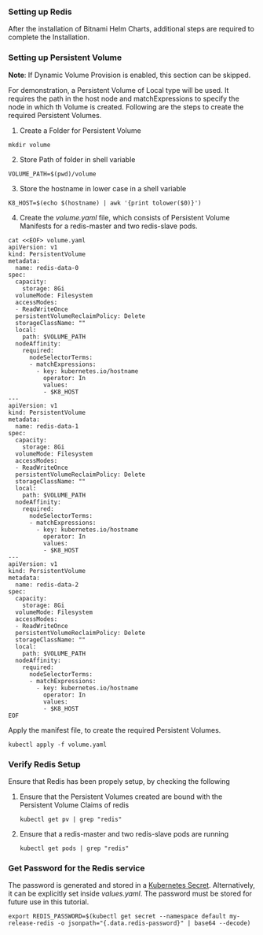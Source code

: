 
### Setting up Redis
After the installation of Bitnami Helm Charts, additional steps are required to complete the Installation.

### Setting up Persistent Volume

<b>Note</b>: If Dynamic Volume Provision is enabled, this section can be skipped. 
<p>For demonstration, a Persistent Volume of Local type will be used. It requires the path in the host node and matchExpressions to specify the node in which th Volume is created. Following are the steps to create the required Persistent Volumes.</p> 

1. <p>Create a Folder for Persistent Volume</p>

```execute
mkdir volume
```

2. <p>Store Path of folder in shell variable</p>

```execute
VOLUME_PATH=$(pwd)/volume
```

3. <p>Store the hostname in lower case in a shell variable</p>

```execute
K8_HOST=$(echo $(hostname) | awk '{print tolower($0)}')
```

4. Create the <i>volume.yaml</i> file, which consists of Persistent Volume Manifests for a redis-master and two redis-slave pods.

```execute
cat <<EOF> volume.yaml
apiVersion: v1
kind: PersistentVolume
metadata:
  name: redis-data-0
spec:
  capacity:
    storage: 8Gi
  volumeMode: Filesystem
  accessModes:
  - ReadWriteOnce
  persistentVolumeReclaimPolicy: Delete
  storageClassName: ""
  local:
    path: $VOLUME_PATH
  nodeAffinity:
    required:
      nodeSelectorTerms:
      - matchExpressions:
        - key: kubernetes.io/hostname
          operator: In
          values:
          - $K8_HOST
---
apiVersion: v1
kind: PersistentVolume
metadata:
  name: redis-data-1
spec:
  capacity:
    storage: 8Gi
  volumeMode: Filesystem
  accessModes:
  - ReadWriteOnce
  persistentVolumeReclaimPolicy: Delete
  storageClassName: ""
  local:
    path: $VOLUME_PATH
  nodeAffinity:
    required:
      nodeSelectorTerms:
      - matchExpressions:
        - key: kubernetes.io/hostname
          operator: In
          values:
          - $K8_HOST
---
apiVersion: v1
kind: PersistentVolume
metadata:
  name: redis-data-2
spec:
  capacity:
    storage: 8Gi
  volumeMode: Filesystem
  accessModes:
  - ReadWriteOnce
  persistentVolumeReclaimPolicy: Delete
  storageClassName: ""
  local:
    path: $VOLUME_PATH
  nodeAffinity:
    required:
      nodeSelectorTerms:
      - matchExpressions:
        - key: kubernetes.io/hostname
          operator: In
          values:
          - $K8_HOST
EOF
```

<p>Apply the manifest file, to create the required Persistent Volumes.</p>

```execute
kubectl apply -f volume.yaml
```

### Verify Redis Setup
<p>Ensure that Redis has been propely setup, by checking the following</p>

1. <p>Ensure that the Persistent Volumes created are bound with the Persistent Volume Claims of redis</p>
    
    ```execute
    kubectl get pv | grep "redis"
    ```
    
2. <p>Ensure that a redis-master and two redis-slave pods are running</p>
    
    ```execute
    kubectl get pods | grep "redis"
    ``` 

### Get Password for the Redis service
<p>The password is generated and stored in a <a href="https://kubernetes.io/docs/concepts/configuration/secret/">Kubernetes Secret</a>. Alternatively, it can be explicitly set inside <i>values.yaml</i>. The password must be stored for future use in this tutorial.</p>

```execute 
export REDIS_PASSWORD=$(kubectl get secret --namespace default my-release-redis -o jsonpath="{.data.redis-password}" | base64 --decode)
```
